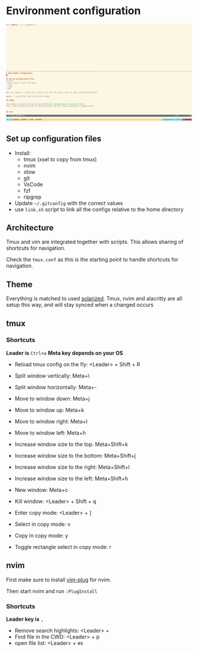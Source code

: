# Environment configuration

![Screenshot of setup](./Screenshot.png)

## Set up configuration files

- Install:
	- tmux (xsel to copy from tmux)
	- nvim
	- stow
	- git
	- VsCode
	- fzf
	- ripgrep
- Update `~/.gitconfig` with the correct values
- use `link.sh` script to link all the configs relative to the home directory

## Architecture

Tmux and vim are integrated together with scripts.
This allows sharing of shortcuts for navigation.

Check the `tmux.conf` as this is the starting point to handle shortcuts for navigation.

## Theme

Everything is matched to used [solarized](https://ethanschoonover.com/solarized/).
Tmux, nvim and alacritty are all setup this way, and will stay synced when a changed occurs

## tmux

### Shortcuts

**Leader is** `Ctrl+a`
**Meta key depends on your OS**

- Reload tmux config on the fly: \<Leader\> + Shift + R
- Split window vertically: Meta+\
- Split window horizontally: Meta+-
- Move to window down: Meta+j
- Move to window up: Meta+k
- Move to window right: Meta+l
- Move to window left: Meta+h
- Increase window size to the top: Meta+Shift+k
- Increase window size to the bottom: Meta+Shift+j
- Increase window size to the right: Meta+Shift+l
- Increase window size to the left: Meta+Shift+h
- New window: Meta+c
- Kill window: \<Leader\> + Shift + q

- Enter copy mode: \<Leader\> + ]
- Select in copy mode: v
- Copy in copy mode: y
- Toggle rectangle select in copy mode: r

## nvim

First make sure to install [vim-plug](https://github.com/junegunn/vim-plug) for nvim.

Then start nvim and run `:PlugInstall`

### Shortcuts

**Leader key is** `,`

- Remove search highlights: \<Leader\> + <space>
- Find file in the CWD: \<Leader\> + p
- open file list: \<Leader\> + ex


